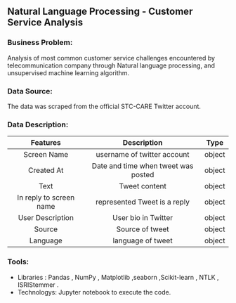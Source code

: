 ## Natural Language Processing - Customer Service Analysis 


### Business Problem:

Analysis of most common customer service challenges encountered by telecommunication company through Natural language processing, and unsupervised machine learning algorithm.

### Data Source:
The data was scraped from the official STC-CARE Twitter account.
### Data Description:
|Features |Description|Type
|:-------:|:-------------:|:-------:|
Screen Name|username of twitter account|object
Created At|Date and time when tweet was posted |object
Text|Tweet content|object
In reply to screen name|represented Tweet is a reply|object
User Description|User bio in Twitter |object
Source |Source of tweet |object
Language | language of tweet |object

### Tools:
* Libraries : Pandas , NumPy , Matplotlib ,seaborn ,Scikit-learn , NTLK ,  ISRIStemmer .
* Technologys: Jupyter notebook to execute the code. 
